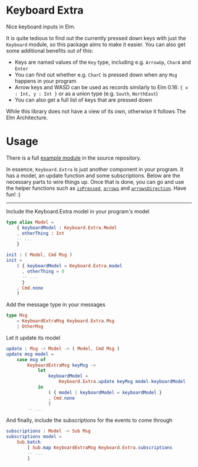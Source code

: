 # Keyboard Extra

Nice keyboard inputs in Elm.

It is quite tedious to find out the currently pressed down keys with just the `Keyboard` module, so this package aims to make it easier. You can also get some additional benefits out of this:

- Keys are named values of the `Key` type, including e.g. `ArrowUp`, `CharA` and `Enter`
- You can find out whether e.g. `CharC` is pressed down when any `Msg` happens in your program
- Arrow keys and WASD can be used as records similarly to Elm 0.16: `{ x : Int, y : Int }` or as a union type (e.g. `South`, `NorthEast`)
- You can also get a full list of keys that are pressed down

While this library does not have a view of its own, otherwise it follows The Elm Architecture.


# Usage

There is a full [example module](https://github.com/ohanhi/keyboard-extra/blob/master/example/Main.elm) in the source repository.

In essence, `Keyboard.Extra` is just another component in your program. It has a model, an update function and some subscriptions. Below are the necessary parts to wire things up. Once that is done, you can go and use the helper functions such as [`isPressed`](http://package.elm-lang.org/packages/ohanhi/keyboard-extra/latest/Keyboard-Extra#isPressed), [`arrows`](http://package.elm-lang.org/packages/ohanhi/keyboard-extra/latest/Keyboard-Extra#arrows) and [`arrowsDirection`](http://package.elm-lang.org/packages/ohanhi/keyboard-extra/latest/Keyboard-Extra#arrowsDirection). Have fun! :)

------

Include the Keyboard.Extra model in your program's model

```elm
type alias Model =
    { keyboardModel : Keyboard.Extra.Model
    , otherThing : Int
    -- ...
    }

init : ( Model, Cmd Msg )
init =
    ( { keyboardModel = Keyboard.Extra.model
      , otherThing = 0
      -- ...
      }
    , Cmd.none
    )
```


Add the message type in your messages

```elm
type Msg
    = KeyboardExtraMsg Keyboard.Extra.Msg
    | OtherMsg
```


Let it update its model

```elm
update : Msg -> Model -> ( Model, Cmd Msg )
update msg model =
    case msg of
        KeyboardExtraMsg keyMsg ->
            let
                keyboardModel =
                    Keyboard.Extra.update keyMsg model.keyboardModel
            in
                ( { model | keyboardModel = keyboardModel }
                , Cmd.none
                )
        -- ...
```

And finally, include the subscriptions for the events to come through

```elm
subscriptions : Model -> Sub Msg
subscriptions model =
    Sub.batch
        [ Sub.map KeyboardExtraMsg Keyboard.Extra.subscriptions
        -- ...
        ]

```
